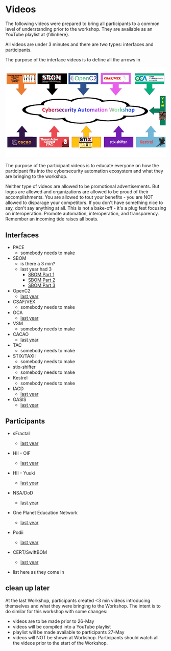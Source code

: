 # Videos
The following videos were prepared to bring all participants to a common
level of understanding prior to the workshop.
They are available as an YouTube playlist at {fillinhere}.

All videos are under 3 minutes and there are two types:
interfaces and participants.

The purpose of the interface videos is to define all the arrows in

![CAW logo](../Images/caw_logo.jpg)

The purpose of the participant videos is to educate everyone on how the
participant fits into the cybersecurity automation ecosystem and what
they are bringing to the workshop.

Neither type of videos are allowed to be promotional advertisements.
But logos are allowed and organizations are allowed to be proud
of their accomplishments.
You are allowed to tout your benefits - you are NOT allowed to disparage
your competitors.
If you don't have something nice to say, don't say anything at all.
This is not a bake-off - it's a plug fest focusing on interoperation.
Promote automation, interoperation, and transparency.
Remember an incoming tide raises all boats.

## Interfaces
- PACE
    + somebody needs to make
- SBOM
    + is there a 3 min?
    + last year had 3
       - [SBOM Part 1](https://drive.google.com/file/d/1iVRY4Fm7j9ecfPAPtiNcozFLkZWjAXuH)
       - [SBOM Part 2](https://drive.google.com/file/d/1KXkHj8ifzSMXm7RTUdbTvW-TeamoeQfE)
       - [SBOM Part 3](https://drive.google.com/file/d/18zOFprSwZ-IJDYIDiQzSOhikD0ul4nyX)
- OpenC2
   + [last year](https://youtu.be/O78Qx_6PK9s)
- CSAF/VEX
   + somebody needs to make
- OCA
   + [last year](https://youtu.be/qZgeJ01cqeQ)
- VSM
   + somebody needs to make
- CACAO
   + [last year](https://www.youtube.com/watch?v=hi6vXKc_9ZE)
- TAC
   + somebody needs to make
- STIX/TAXII
   + somebody needs to make
- stix-shifter
   + somebody needs to make
- Kestrel
   + somebody needs to make
- IACD
   + [last year](https://youtu.be/YFRMHGUDU7U)
- OASIS
   + [last year](https://github.com/oasis-tcs/openc2-usecases/blob/main/PlugFests/2021.10.28-TTD-PlugfestHackathon/Results/OasisCybersecurityAutomationMashup_Trim.mp4)

## Participants
- sFractal
   + [last year](https://youtu.be/uTr9HyRXnGw)
- HII - OIF
   + [last year](https://github.com/oasis-tcs/openc2-usecases/blob/main/PlugFests/2021.10.28-TTD-PlugfestHackathon/Results/OIF_Plugfest.pptx)
- HII - Yuuki
   + [last year](https://github.com/oasis-tcs/openc2-usecases/blob/main/PlugFests/2021.10.28-TTD-PlugfestHackathon/Results/plugfest_yuuki_hii.m4v)
- NSA/DoD
    + [last year](https://docs.google.com/presentation/d/15huEOiGChV2chSM82q_r3grfpkxqkPn4wvObvpZMC9k)
- One Planet Education Network
   + [last year](https://www.youtube.com/watch?v=YpUSXLIgphg)
- Podii
   + [last year](https://github.com/oasis-tcs/openc2-usecases/blob/main/PlugFests/2021.10.28-TTD-PlugfestHackathon/Results/podii.plugfest.intro.mov)
- CERT/SwiftBOM
   + [last year](https://youtu.be/pmqGp8TWoF4)

- list here as they come in

## clean up later
At the last Workshop, participants created <3 min videos introducing themselves
and what they were bringing to the Workshop.
The intent is to do similar for this workshop with some changes:
- videos are to be made prior to 26-May
- videos will be compiled into a YouTube playlist
- playlist will be made available to participants 27-May
- videos will NOT be shown at Workshop. Participants should watch all the videos prior to the start of the Workshop.
